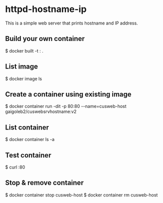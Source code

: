# httpd-hostname-ip
This is a simple web server that prints hostname and IP address.

## Build your own container
$ docker built -t <image-name>:<tag> .

## List image
$ docker image ls

## Create a container using existing image
$ docker container run -dit -p 80:80 --name=cusweb-host gaigoleb2/cuswebsrvhostname:v2

## List container
$ docker container ls -a

## Test container
$ curl <ip-address>:80

## Stop & remove container
$ docker container stop cusweb-host
$ docker container rm cusweb-host

